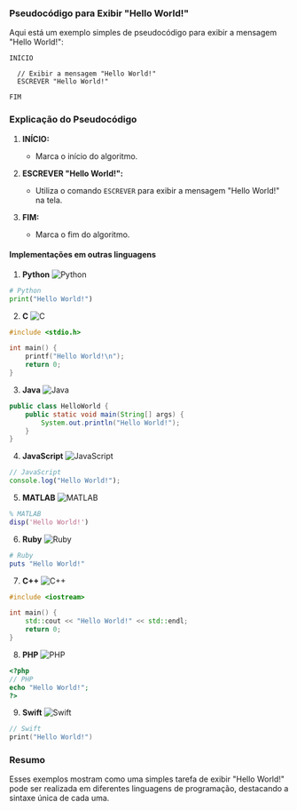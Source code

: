### Pseudocódigo para Exibir "Hello World!"

Aqui está um exemplo simples de pseudocódigo para exibir a mensagem "Hello World!":

```plaintext
INÍCIO

  // Exibir a mensagem "Hello World!"
  ESCREVER "Hello World!"

FIM
```

### Explicação do Pseudocódigo

1. **INÍCIO:**
   - Marca o início do algoritmo.

2. **ESCREVER "Hello World!":**
   - Utiliza o comando `ESCREVER` para exibir a mensagem "Hello World!" na tela.

3. **FIM:**
   - Marca o fim do algoritmo.


#### Implementações em outras linguagens

1. **Python**
![Python](https://upload.wikimedia.org/wikipedia/commons/c/c3/Python-logo-notext.svg)
```python
# Python
print("Hello World!")
```

2. **C**
![C](https://upload.wikimedia.org/wikipedia/commons/1/19/C_Logo.png)
```c
#include <stdio.h>

int main() {
    printf("Hello World!\n");
    return 0;
}
```

3. **Java**
![Java](https://upload.wikimedia.org/wikipedia/en/3/30/Java_programming_language_logo.svg)
```java
public class HelloWorld {
    public static void main(String[] args) {
        System.out.println("Hello World!");
    }
}
```

4. **JavaScript**
![JavaScript](https://upload.wikimedia.org/wikipedia/commons/6/6a/JavaScript-logo.png)
```javascript
// JavaScript
console.log("Hello World!");
```

5. **MATLAB**
![MATLAB](https://upload.wikimedia.org/wikipedia/commons/2/21/Matlab_Logo.png)
```matlab
% MATLAB
disp('Hello World!')
```

6. **Ruby**
![Ruby](https://upload.wikimedia.org/wikipedia/commons/7/73/Ruby_logo.svg)
```ruby
# Ruby
puts "Hello World!"
```

7. **C++**
![C++](https://upload.wikimedia.org/wikipedia/commons/1/18/ISO_C%2B%2B_Logo.svg)
```cpp
#include <iostream>

int main() {
    std::cout << "Hello World!" << std::endl;
    return 0;
}
```

8. **PHP**
![PHP](https://upload.wikimedia.org/wikipedia/commons/2/27/PHP-logo.svg)
```php
<?php
// PHP
echo "Hello World!";
?>
```

9. **Swift**
![Swift](https://upload.wikimedia.org/wikipedia/commons/9/9d/Swift_logo.svg)
```swift
// Swift
print("Hello World!")
```

### Resumo
Esses exemplos mostram como uma simples tarefa de exibir "Hello World!" pode ser realizada em diferentes linguagens de programação, destacando a sintaxe única de cada uma.
